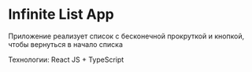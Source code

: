 # Infinite List App

Приложение реализует список с бесконечной прокруткой и кнопкой, чтобы вернуться в начало списка

Технологии: React JS + TypeScript
